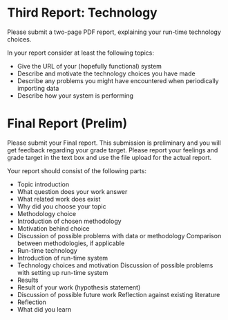 # Third Report: Technology

Please submit a two-page PDF report, explaining your run-time technology choices.

In your report consider at least the following topics:

 * Give the URL of your (hopefully functional) system
 * Describe and motivate the technology choices you have made
 * Describe any problems you might have encountered when periodically importing data
 * Describe how your system is performing

# Final Report (Prelim)

Please submit your Final report. This submission is preliminary and you will get feedback regarding your grade target. Please report your feelings and grade target in the text box and use the file upload for the actual report.

Your report should consist of the following parts:

 * Topic introduction
  * What question does your work answer
  * What related work does exist
  * Why did you choose your topic
 * Methodology choice
  * Introduction of chosen methodology
  * Motivation behind choice
  * Discussion of possible problems with data or methodology
Comparison between methodologies, if applicable
 * Run-time technology
  * Introduction of run-time system
  * Technology choices and motivation
Discussion of possible problems with setting up run-time system
 * Results
  * Result of your work (hypothesis statement)
  * Discussion of possible future work
Reflection against existing literature
 * Reflection
  * What did you learn